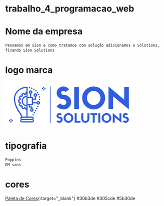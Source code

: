 # trabalho_4_programacao_web

# Nome da empresa
    Pensamos em Sion e como tratamos com solução adicionamos o Solutions, ficando Sion Solutions

# logo marca
![Sion Solutions](/assets/images/logo_marca_final.png "Logo marca")
# tipografia
    Poppins
    DM sans
# cores
[Paleta de Cores](https://coolors.co/30b3de-305cde-5b30de){:target="_blank"}
    #30b3de
    #305cde
    #5b30de
